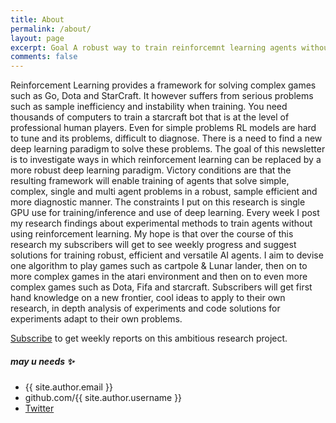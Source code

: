 ```yaml
---
title: About
permalink: /about/
layout: page
excerpt: Goal A robust way to train reinforcemnt learning agents without using reinforcement learning.
comments: false
---
```


Reinforcement Learning provides a framework for solving complex games such as Go, Dota and StarCraft. It however suffers from serious problems such as sample inefficiency and instability when training. You need thousands of computers to train a starcraft bot that is at the level of professional human players. Even for simple problems RL models are hard to tune and its problems, difficult to diagnose. There is a need to find a new deep learning paradigm to solve these problems.
The goal of this newsletter is to investigate ways in which reinforcement learning can be replaced by a more robust deep learning paradigm. Victory conditions are that the resulting framework will enable training of agents that solve simple, complex, single and multi agent problems in a robust, sample efficient and more diagnostic manner. The constraints I put on this research is single GPU use for training/inference and use of deep learning.
Every week I post my research findings about experimental methods to train agents without using reinforcement learning. My hope is that over the course of this research my subscribers will get to see weekly progress and suggest solutions for training robust, efficient and versatile AI agents. I aim to devise one algorithm to play games such as cartpole & Lunar lander, then on to more complex games in the atari environment and then on to even  more complex games such as Dota, Fifa and starcraft. Subscribers will get first hand knowledge on a new frontier, cool ideas to apply to their own research, in depth analysis of experiments and code solutions for experiments adapt to their own problems. 

[Subscribe](https://gumroad.com/l/bxJfF) to get weekly reports on this ambitious research project.



##### may u needs ✨

- {{ site.author.email }}
- github.com/{{ site.author.username }}
- [Twitter](https://twitter.com/syntheticmindAI)
